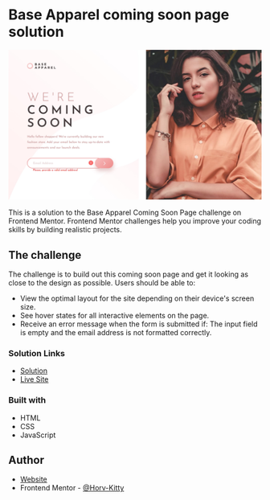 # Base Apparel coming soon page solution

![](src/images/screenshot.jpg)

This is a solution to the Base Apparel Coming Soon Page challenge on Frontend Mentor.
Frontend Mentor challenges help you improve your coding skills by building realistic projects.

## The challenge

The challenge is to build out this coming soon page and get it looking as close to the design as possible.
Users should be able to:

- View the optimal layout for the site depending on their device's screen size.
- See hover states for all interactive elements on the page.
- Receive an error message when the form is submitted if: The input field is empty and the email address is not formatted correctly.

### Solution Links

- [Solution](https://www.frontendmentor.io/solutions/base-apparel-coming-soon-page-solution-zZM_7xFbGL)
- [Live Site](https://base-apparel-coming-soon-page-kh.netlify.app/)

### Built with

- HTML
- CSS
- JavaScript

## Author

- [Website](https://www.kittihorvath.com)
- Frontend Mentor - [@Horv-Kitty](https://www.frontendmentor.io/profile/Horv-Kitty)
